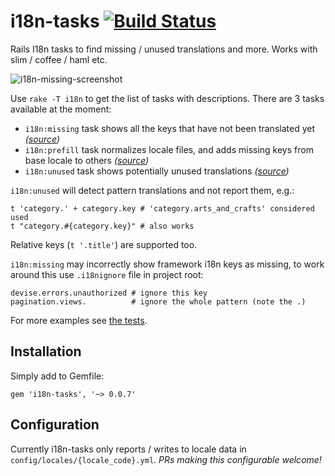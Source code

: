 i18n-tasks  [![Build Status](https://travis-ci.org/glebm/i18n-tasks.png?branch=master)](https://travis-ci.org/glebm/i18n-tasks)
==========

Rails I18n tasks to find missing / unused translations and more. Works with slim / coffee / haml etc.

![i18n-missing-screenshot]

Use `rake -T i18n` to get the list of tasks with descriptions. There are 3 tasks available at the moment:

* `i18n:missing` task shows all the keys that have not been translated yet *([source](https://github.com/glebm/i18n-tasks/blob/master/lib/i18n/tasks/missing.rb))*
* `i18n:prefill` task normalizes locale files, and adds missing keys from base locale to others *([source](https://github.com/glebm/i18n-tasks/blob/master/lib/i18n/tasks/prefill.rb))*
* `i18n:unused` task shows potentially unused translations *([source](https://github.com/glebm/i18n-tasks/blob/master/lib/i18n/tasks/unused.rb))*

`i18n:unused` will detect pattern translations and not report them, e.g.:

    t 'category.' + category.key # 'category.arts_and_crafts' considered used
    t "category.#{category.key}" # also works

Relative keys (`t '.title'`) are supported too.

`i18n:missing` may incorrectly show framework i18n keys as missing, to work around this use `.i18nignore` file in project root:

    devise.errors.unauthorized # ignore this key
    pagination.views.          # ignore the whole pattern (note the .)

For more examples see [the tests](https://github.com/glebm/i18n-tasks/blob/master/spec/i18n_tasks_spec.rb#L43-L59).

Installation
------------

Simply add to Gemfile:

    gem 'i18n-tasks', '~> 0.0.7'

Configuration
-------------

Currently i18n-tasks only reports / writes to locale data in `config/locales/{locale_code}.yml`. *PRs making this configurable welcome!*

  [i18n-missing-screenshot]: https://raw.github.com/glebm/i18n-tasks/master/doc/img/i18n-missing.png "rake i18n:missing output screenshot"

